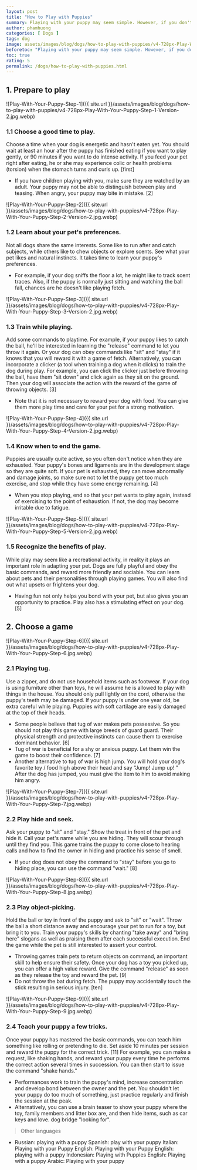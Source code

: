 ```yaml
---
layout: post
title: "How to Play with Puppies"
summary: Playing with your puppy may seem simple. However, if you don't know how, you can be too aggressive or play for too long, making your puppy uncomfortable or irritable. If you don't prepare before playing, you can cause behavior problems like snapping or biting. With a few simple steps, however, you can use a variety of pastimes for your puppy and develop a relationship with your pet.
author: phamhuong
categories: [ Dogs ]
tags: dog
image: assets/images/blog/dogs/how-to-play-with-puppies/v4-728px-Play-With-Your-Puppy-Step-1-Version-2.jpg.webp
beforetoc: "Playing with your puppy may seem simple. However, if you don't know how, you can be too aggressive or play for too long, making your puppy uncomfortable or irritable. If you don't prepare before playing, you can cause behavior problems like snapping or biting. With a few simple steps, however, you can use a variety of pastimes for your puppy and develop a relationship with your pet."
toc: true
rating: 5
permalink: /dogs/how-to-play-with-puppies.html
---
```



## 1. Prepare to play

![Play-With-Your-Puppy-Step-1]({{ site.url }}/assets/images/blog/dogs/how-to-play-with-puppies/v4-728px-Play-With-Your-Puppy-Step-1-Version-2.jpg.webp)

### 1.1 Choose a good time to play. 

Choose a time when your dog is energetic and hasn't eaten yet. You should wait at least an hour after the puppy has finished eating if you want to play gently, or 90 minutes if you want to do intense activity. If you feed your pet right after eating, he or she may experience colic or health problems (torsion) when the stomach turns and curls up. [first]
- If you have children playing with you, make sure they are watched by an adult. Your puppy may not be able to distinguish between play and teasing. When angry, your puppy may bite in mistake. [2]

![Play-With-Your-Puppy-Step-2]({{ site.url }}/assets/images/blog/dogs/how-to-play-with-puppies/v4-728px-Play-With-Your-Puppy-Step-2-Version-2.jpg.webp)

### 1.2 Learn about your pet's preferences. 

Not all dogs share the same interests. Some like to run after and catch subjects, while others like to chew objects or explore scents. See what your pet likes and natural instincts. It takes time to learn your puppy's preferences.
- For example, if your dog sniffs the floor a lot, he might like to track scent traces. Also, if the puppy is normally just sitting and watching the ball fall, chances are he doesn't like playing fetch.

![Play-With-Your-Puppy-Step-3]({{ site.url }}/assets/images/blog/dogs/how-to-play-with-puppies/v4-728px-Play-With-Your-Puppy-Step-3-Version-2.jpg.webp)

### 1.3 Train while playing. 

Add some commands to playtime. For example, if your puppy likes to catch the ball, he'll be interested in learning the "release" command to let you throw it again. Or your dog can obey commands like "sit" and "stay" if it knows that you will reward it with a game of fetch. Alternatively, you can incorporate a clicker (a tool when training a dog when it clicks) to train the dog during play. For example, you can click the clicker just before throwing the ball, have them "sit down" and click again as they sit on the ground. Then your dog will associate the action with the reward of the game of throwing objects. [3]
- Note that it is not necessary to reward your dog with food. You can give them more play time and care for your pet for a strong motivation.

![Play-With-Your-Puppy-Step-4]({{ site.url }}/assets/images/blog/dogs/how-to-play-with-puppies/v4-728px-Play-With-Your-Puppy-Step-4-Version-2.jpg.webp)

### 1.4 Know when to end the game. 

Puppies are usually quite active, so you often don't notice when they are exhausted. Your puppy's bones and ligaments are in the development stage so they are quite soft. If your pet is exhausted, they can move abnormally and damage joints, so make sure not to let the puppy get too much exercise, and stop while they have some energy remaining. [4]
- When you stop playing, end so that your pet wants to play again, instead of exercising to the point of exhaustion. If not, the dog may become irritable due to fatigue.

![Play-With-Your-Puppy-Step-5]({{ site.url }}/assets/images/blog/dogs/how-to-play-with-puppies/v4-728px-Play-With-Your-Puppy-Step-5-Version-2.jpg.webp)

### 1.5 Recognize the benefits of play. 

While play may seem like a recreational activity, in reality it plays an important role in adapting your pet. Dogs are fully playful and obey the basic commands, and reward more friendly and sociable. You can learn about pets and their personalities through playing games. You will also find out what upsets or frightens your dog.
- Having fun not only helps you bond with your pet, but also gives you an opportunity to practice. Play also has a stimulating effect on your dog. [5]

## 2. Choose a game

![Play-With-Your-Puppy-Step-6]({{ site.url }}/assets/images/blog/dogs/how-to-play-with-puppies/v4-728px-Play-With-Your-Puppy-Step-6.jpg.webp)

### 2.1 Playing tug. 

Use a zipper, and do not use household items such as footwear. If your dog is using furniture other than toys, he will assume he is allowed to play with things in the house. You should only pull lightly on the cord, otherwise the puppy's teeth may be damaged. If your puppy is under one year old, be extra careful while playing. Puppies with soft cartilage are easily damaged at the top of their heads.
- Some people believe that tug of war makes pets possessive. So you should not play this game with large breeds of guard guard. Their physical strength and protective instincts can cause them to exercise dominant behavior. [6]
- Tug of war is beneficial for a shy or anxious puppy. Let them win the game to boost their confidence. [7]
- Another alternative to tug of war is high jump. You will hold your dog's favorite toy / food high above their head and say “Jump! Jump up! " After the dog has jumped, you must give the item to him to avoid making him angry.

![Play-With-Your-Puppy-Step-7]({{ site.url }}/assets/images/blog/dogs/how-to-play-with-puppies/v4-728px-Play-With-Your-Puppy-Step-7.jpg.webp)

### 2.2 Play hide and seek. 

Ask your puppy to "sit" and "stay." Show the treat in front of the pet and hide it. Call your pet's name while you are hiding. They will scour through until they find you. This game trains the puppy to come close to hearing calls and how to find the owner in hiding and practice his sense of smell.
- If your dog does not obey the command to "stay" before you go to hiding place, you can use the command "wait." [8]

![Play-With-Your-Puppy-Step-8]({{ site.url }}/assets/images/blog/dogs/how-to-play-with-puppies/v4-728px-Play-With-Your-Puppy-Step-8.jpg.webp)

### 2.3 Play object-picking. 

Hold the ball or toy in front of the puppy and ask to "sit" or "wait". Throw the ball a short distance away and encourage your pet to run for a toy, but bring it to you. Train your puppy's skills by chanting "take away" and "bring here" slogans as well as praising them after each successful execution. End the game while the pet is still interested to assert your control.
- Throwing games train pets to return objects on command, an important skill to help ensure their safety. Once your dog has a toy you picked up, you can offer a high value reward. Give the command "release" as soon as they release the toy and reward the pet. [9]
- Do not throw the bat during fetch. The puppy may accidentally touch the stick resulting in serious injury. [ten]

![Play-With-Your-Puppy-Step-9]({{ site.url }}/assets/images/blog/dogs/how-to-play-with-puppies/v4-728px-Play-With-Your-Puppy-Step-9.jpg.webp)

### 2.4 Teach your puppy a few tricks. 

Once your puppy has mastered the basic commands, you can teach him something like rolling or pretending to die. Set aside 10 minutes per session and reward the puppy for the correct trick. [11] For example, you can make a request, like shaking hands, and reward your puppy every time he performs the correct action several times in succession. You can then start to issue the command "shake hands."
- Performances work to train the puppy's mind, increase concentration and develop bond between the owner and the pet. You shouldn't let your puppy do too much of something, just practice regularly and finish the session at the peak.
- Alternatively, you can use a brain teaser to show your puppy where the toy, family members and litter box are, and then hide items, such as car keys and love. dog bridge "looking for".

> Other languages
- Russian: playing with a puppy Spanish: play with your puppy Italian: Playing with your Puppy English: Playing with your Puppy English: playing with a puppy Indonesian: Playing with Puppies English: Playing with a puppy Arabic: Playing with your puppy
